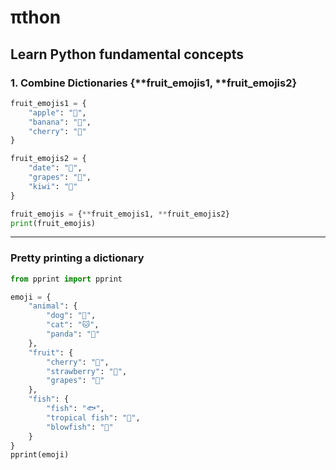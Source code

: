 # πthon
Learn Python fundamental concepts
---

### 1. Combine Dictionaries {**fruit_emojis1, **fruit_emojis2}

```python
fruit_emojis1 = {    
    "apple": "🍎",    
    "banana": "🍌",    
    "cherry": "🍒" 
}

fruit_emojis2 = {
    "date": "🌴",
    "grapes": "🍇",
    "kiwi": "🥝"
}

fruit_emojis = {**fruit_emojis1, **fruit_emojis2}
print(fruit_emojis)
```
---

### Pretty printing a dictionary

```python
from pprint import pprint

emoji = {
    "animal": {
        "dog": "🐶",
        "cat": "🐱",
        "panda": "🐼"
    },
    "fruit": {
        "cherry": "🍒",
        "strawberry": "🍓",
        "grapes": "🍇"
    },
    "fish": {
        "fish": "🐟",
        "tropical fish": "🐠",
        "blowfish": "🐡"
    }
}
pprint(emoji)
```

